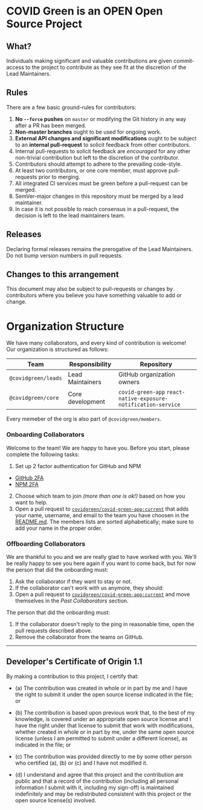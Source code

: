 # COVID Green is an OPEN Open Source Project

## What?

Individuals making significant and valuable contributions are given commit-access to the project to contribute as they see fit at the discretion of the Lead Maintainers.

## Rules

There are a few basic ground-rules for contributors:

1. **No `--force` pushes** on `master` or modifying the Git history in any way after a PR has been merged.
1. **Non-master branches** ought to be used for ongoing work.
1. **External API changes and significant modifications** ought to be subject to an **internal pull-request** to solicit feedback from other contributors.
1. Internal pull-requests to solicit feedback are *encouraged* for any other non-trivial contribution but left to the discretion of the contributor.
1. Contributors should attempt to adhere to the prevailing code-style.
1. At least two contributors, or one core member, must approve pull-requests prior to merging.
1. All integrated CI services must be green before a pull-request can be merged.
1. SemVer-major changes in this repository must be merged by a lead maintainer.
1. In case it is not possible to reach consensus in a pull-request, the decision is left to the lead maintainers team.

## Releases

Declaring formal releases remains the prerogative of the Lead Maintainers. Do not bump version numbers in pull requests.

## Changes to this arrangement

This document may also be subject to pull-requests or changes by contributors where you believe you have something valuable to add or change.

# Organization Structure

We have many collaborators, and every kind of contribution is welcome! Our organization is structured as follows:

|  Team | Responsibility  |  Repository |
|---|---|---|
| `@covidgreen/leads` | Lead Maintainers | GitHub organization owners |
| `@covidgreen/core`  |  Core development  |  `covid-green-app` `react-native-exposure-notification-service`|

Every memeber of the org is also part of `@covidgreen/members`.

### Onboarding Collaborators

Welcome to the team! We are happy to have you. Before you start, please complete the following tasks:
1. Set up 2 factor authentication for GitHub and NPM
  - [GitHub 2FA](https://help.github.com/en/articles/securing-your-account-with-two-factor-authentication-2fa)
  - [NPM 2FA](https://docs.npmjs.com/about-two-factor-authentication)
2. Choose which team to join *(more than one is ok!)* based on how you want to help.
3. Open a pull request to [`covidgreen/covid-green-app:current`](https://github.com/covidgreen/covid-green-app/pulls) that adds your name, username, and email to the team you have choosen in the [README.md](./README.md). The members lists are sorted alphabetically; make sure to add your name in the proper order.

### Offboarding Collaborators

We are thankful to you and we are really glad to have worked with you.
We'll be really happy to see you here again if you want to come back, but for now the person that did the onboarding must:
1. Ask the collaborator if they want to stay or not.
1. If the collaborator can't work with us anymore, they should:
  1. Open a pull request to [`covidgreen/covid-green-app:current`](https://github.com/covidgreen/covid-green-app/pulls) and move themselves in the *Past Collaborators* section.

The person that did the onboarding must:
1. If the collaborator doesn't reply to the ping in reasonable time, open the pull requests described above.
2. Remove the collaborator from the teams on GitHub.
-----------------------------------------

<a id="developers-certificate-of-origin"></a>
## Developer's Certificate of Origin 1.1

By making a contribution to this project, I certify that:

* (a) The contribution was created in whole or in part by me and I
  have the right to submit it under the open source license
  indicated in the file; or

* (b) The contribution is based upon previous work that, to the best
  of my knowledge, is covered under an appropriate open source
  license and I have the right under that license to submit that
  work with modifications, whether created in whole or in part
  by me, under the same open source license (unless I am
  permitted to submit under a different license), as indicated
  in the file; or

* (c) The contribution was provided directly to me by some other
  person who certified (a), (b) or (c) and I have not modified
  it.

* (d) I understand and agree that this project and the contribution
  are public and that a record of the contribution (including all
  personal information I submit with it, including my sign-off) is
  maintained indefinitely and may be redistributed consistent with
  this project or the open source license(s) involved.

